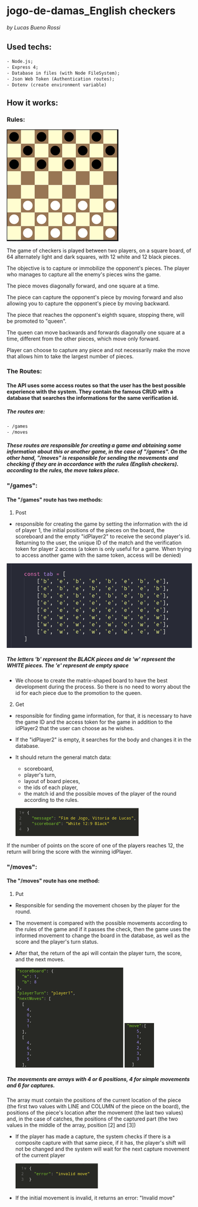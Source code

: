 # jogo-de-damas_English checkers
###### by Lucas Bueno Rossi

## Used techs:

    - Node.js;
    - Express 4;
    - Database in files (with Node FileSystem);
    - Json Web Token (Authentication routes);
    - Dotenv (create environment variable)

## How it works:

### Rules:

![RealBoard image](/images/realBoardRepresent.png)

The game of checkers is played between two players, on a square board, of 64 alternately light and dark squares, with 12 white and 12 black pieces.

The objective is to capture or immobilize the opponent's pieces. The player who manages to capture all the enemy's pieces wins the game.

The piece moves diagonally forward, and one square at a time.

The piece can capture the opponent's piece by moving forward and also allowing you to capture the opponent's piece by moving backward.

The piece that reaches the opponent's eighth square, stopping there, will be promoted to "queen".

The queen can move backwards and forwards diagonally one square at a time, different from the other pieces, which move only forward.

Player can choose to capture any piece and not necessarily make the move that allows him to take the largest number of pieces.

### The Routes:

#### The API uses some access routes so that the user has the best possible experience with the system. They contain the famous CRUD with a database that searches the informations for the same verification id.
##### The routes are:
    
    - /games
    - /moves

##### These routes are responsible for creating a game and obtaining some information about this or another game, in the case of "/games". On the other hand, "/moves" is responsible for sending the movements and checking if they are in accordance with the rules (English checkers). according to the rules, the move takes place.

### "/games":

#### The "/games" route has two methods: 

1. Post
- responsible for creating the game by setting the information with the id of player 1, the initial positions of the pieces on the board, the scoreboard and the empty "idPlayer2" to receive the second player's id. Returning to the user, the unique ID of the match and the verification token for player 2 access (a token is only useful for a game. When trying to access another game with the same token, access will be denied) 

![Board image](/images/boardRepresent.png)
##### The letters 'b' represent the BLACK pieces and de 'w' represent the WHITE pieces. The 'e' represent de empty space

- We choose to create the matrix-shaped board to have the best development during the process. So there is no need to worry about the id for each piece due to the promotion to the queen.

2. Get
- responsible for finding game information, for that, it is necessary to have the game ID and the access token for the game in addition to the idPlayer2 that the user can choose as he wishes.

- If the "idPlayer2" is empty, it searches for the body and changes it in the database.

- It should return the general match data:

    - scoreboard, 
    - player's turn, 
    - layout of board pieces, 
    - the ids of each player, 
    - the match id and the possible moves of the player of the round according to the rules.

    ![ScoreBoard image](/images/finalScoreboard.png)

If the number of points on the score of one of the players reaches 12, the return will bring the score with the winning idPlayer.

### "/moves":

#### The "/moves" route has one method: 

1. Put
- Responsible for sending the movement chosen by the player for the round.

- The movement is compared with the possible movements according to the rules of the game and if it passes the check, then the game uses the informed movement to change the board in the database, as well as the score and the player's turn status.

- After that, the return of the api will contain the player turn, the score, and the next moves.

    ![MoveReturn image](/images/returnFromMove.png)   ![MoveCapture image](/images/moveCapture.png)
##### The movements are arrays with 4 or 6 positions, 4 for simple movements and 6 for captures.

The array must contain the positions of the current location of the piece (the first two values ​​with LINE and COLUMN of the piece on the board), the positions of the piece's location after the movement (the last two values) and, in the case of catches, the positions of the captured part (the two values ​​in the middle of the array, position [2] and [3])

- If the player has made a capture, the system checks if there is a composite capture with that same piece, if it has, the player's shift will not be changed and the system will wait for the next capture movement of the current player

    ![invalidMove image](/images/invalidMove.png)
- If the initial movement is invalid, it returns an error: "Invalid move"